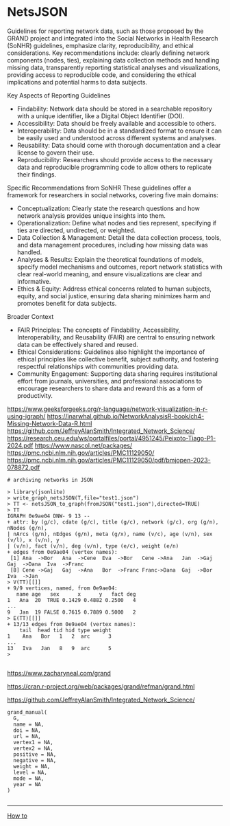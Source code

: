 # NetsJSON


Guidelines for reporting network data, such as those proposed by the GRAND project and integrated into the Social Networks in Health Research (SoNHR) guidelines, emphasize clarity, reproducibility, and ethical considerations. Key recommendations include: clearly defining network components (nodes, ties), explaining data collection methods and handling missing data, transparently reporting statistical analyses and visualizations, providing access to reproducible code, and considering the ethical implications and potential harms to data subjects. 

Key Aspects of Reporting Guidelines
- Findability: Network data should be stored in a searchable repository with a unique identifier, like a Digital Object Identifier (DOI). 
- Accessibility: Data should be freely available and accessible to others. 
- Interoperability: Data should be in a standardized format to ensure it can be easily used and understood across different systems and analyses. 
- Reusability: Data should come with thorough documentation and a clear license to govern their use. 
- Reproducibility: Researchers should provide access to the necessary data and reproducible programming code to allow others to replicate their findings. 

Specific Recommendations from SoNHR
These guidelines offer a framework for researchers in social networks, covering five main domains: 
- Conceptualization: Clearly state the research questions and how network analysis provides unique insights into them. 
- Operationalization: Define what nodes and ties represent, specifying if ties are directed, undirected, or weighted. 
- Data Collection & Management: Detail the data collection process, tools, and data management procedures, including how missing data was handled. 
- Analyses & Results: Explain the theoretical foundations of models, specify model mechanisms and outcomes, report network statistics with clear real-world meaning, and ensure visualizations are clear and informative. 
- Ethics & Equity: Address ethical concerns related to human subjects, equity, and social justice, ensuring data sharing minimizes harm and promotes benefit for data subjects. 

Broader Context
- FAIR Principles: The concepts of Findability, Accessibility, Interoperability, and Reusability (FAIR) are central to ensuring network data can be effectively shared and reused. 
- Ethical Considerations: Guidelines also highlight the importance of ethical principles like collective benefit, subject authority, and fostering respectful relationships with communities providing data. 
- Community Engagement: Supporting data sharing requires institutional effort from journals, universities, and professional associations to encourage researchers to share data and reward this as a form of productivity. 


https://www.geeksforgeeks.org/r-language/network-visualization-in-r-using-igraph/
https://inarwhal.github.io/NetworkAnalysisR-book/ch4-Missing-Network-Data-R.html
https://github.com/JeffreyAlanSmith/Integrated_Network_Science/
https://research.ceu.edu/ws/portalfiles/portal/4951245/Peixoto-Tiago-P1-2024.pdf
https://www.nascol.net/packages/
https://pmc.ncbi.nlm.nih.gov/articles/PMC11129050/
https://pmc.ncbi.nlm.nih.gov/articles/PMC11129050/pdf/bmjopen-2023-078872.pdf
```
# archiving networks in JSON

> library(jsonlite)
> write_graph_netsJSON(T,file="test1.json")
> TT <- netsJSON_to_graph(fromJSON("test1.json"),directed=TRUE)
> TT
IGRAPH 0e9ae04 DNW- 9 13 -- 
+ attr: by (g/c), cdate (g/c), title (g/c), network (g/c), org (g/n), nNodes (g/n),
| nArcs (g/n), nEdges (g/n), meta (g/x), name (v/c), age (v/n), sex (v/l), x (v/n), y
| (v/n), fact (v/n), deg (v/n), type (e/c), weight (e/n)
+ edges from 0e9ae04 (vertex names):
 [1] Ana  ->Bor   Ana  ->Cene  Eva  ->Bor   Cene ->Ana   Jan  ->Gaj   Gaj  ->Dana  Iva  ->Franc
 [8] Cene ->Gaj   Gaj  ->Ana   Bor  ->Franc Franc->Dana  Gaj  ->Bor   Iva  ->Jan  
> V(TT)[[]]
+ 9/9 vertices, named, from 0e9ae04:
   name age   sex      x      y   fact deg
1   Ana  20  TRUE 0.1429 0.4882 0.2500   4
...
9   Jan  19 FALSE 0.7615 0.7889 0.5000   2
> E(TT)[[]]
+ 13/13 edges from 0e9ae04 (vertex names):
    tail  head tid hid type weight
1    Ana   Bor   1   2  arc      3
...
13   Iva   Jan   8   9  arc      5
>


```

https://www.zacharyneal.com/grand

https://cran.r-project.org/web/packages/grand/refman/grand.html

https://github.com/JeffreyAlanSmith/Integrated_Network_Science/
```
grand_manual(
  G,
  name = NA,
  doi = NA,
  url = NA,
  vertex1 = NA,
  vertex2 = NA,
  positive = NA,
  negative = NA,
  weight = NA,
  level = NA,
  mode = NA,
  year = NA
)
```


```

```

<hr />

[How to](./README.md)
